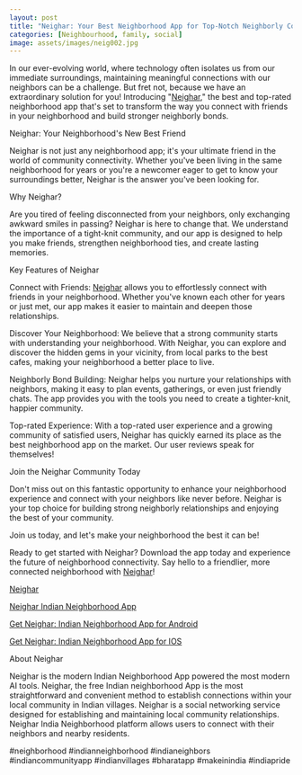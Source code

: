 ```yaml
---
layout: post
title: "Neighar: Your Best Neighborhood App for Top-Notch Neighborly Connections "
categories: [Neighbourhood, family, social]
image: assets/images/neig002.jpg
---
```



In our ever-evolving world, where technology often isolates us from our immediate surroundings, maintaining meaningful connections with our neighbors can be a challenge. But fret not, because we have an extraordinary solution for you! Introducing "[Neighar](https://www.neighar.com)," the best and top-rated neighborhood app that's set to transform the way you connect with friends in your neighborhood and build stronger neighborly bonds.

Neighar: Your Neighborhood's New Best Friend

Neighar is not just any neighborhood app; it's your ultimate friend in the world of community connectivity. Whether you've been living in the same neighborhood for years or you're a newcomer eager to get to know your surroundings better, Neighar is the answer you've been looking for.

Why Neighar?

Are you tired of feeling disconnected from your neighbors, only exchanging awkward smiles in passing? Neighar is here to change that. We understand the importance of a tight-knit community, and our app is designed to help you make friends, strengthen neighborhood ties, and create lasting memories.

Key Features of Neighar

Connect with Friends: [Neighar](https://www.neighar.com) allows you to effortlessly connect with friends in your neighborhood. Whether you've known each other for years or just met, our app makes it easier to maintain and deepen those relationships.

Discover Your Neighborhood: We believe that a strong community starts with understanding your neighborhood. With Neighar, you can explore and discover the hidden gems in your vicinity, from local parks to the best cafes, making your neighborhood a better place to live.

Neighborly Bond Building: Neighar helps you nurture your relationships with neighbors, making it easy to plan events, gatherings, or even just friendly chats. The app provides you with the tools you need to create a tighter-knit, happier community.

Top-rated Experience: With a top-rated user experience and a growing community of satisfied users, Neighar has quickly earned its place as the best neighborhood app on the market. Our user reviews speak for themselves!

Join the Neighar Community Today

Don't miss out on this fantastic opportunity to enhance your neighborhood experience and connect with your neighbors like never before. Neighar is your top choice for building strong neighborly relationships and enjoying the best of your community.

Join us today, and let's make your neighborhood the best it can be!

Ready to get started with Neighar? Download the app today and experience the future of neighborhood connectivity. Say hello to a friendlier, more connected neighborhood with [Neighar](https://www.neighar.com)!

[Neighar](https://www.neighar.com)

[Neighar Indian Neighborhood App](https://neighar.com/download)

[Get Neighar: Indian Neighborhood App for Android](https://play.google.com/store/apps/details?id=com.neighar.app)

[Get Neighar: Indian Neighborhood App for IOS](https://apps.apple.com/us/app/neighar-india-neighborhood-app/id6471035218)

About Neighar

Neighar is the modern Indian Neighborhood App powered the most modern AI tools. Neighar, the free Indian neighborhood App is the most straightforward and convenient method to establish connections within your local community in Indian villages. Neighar is a social networking service designed for establishing and maintaining local community relationships. Neighar India Neighborhood platform allows users to connect with their neighbors and nearby residents.

#neighborhood #indianneighborhood #indianeighbors #indiancommunityapp #indianvillages #bharatapp #makeinindia #indiapride